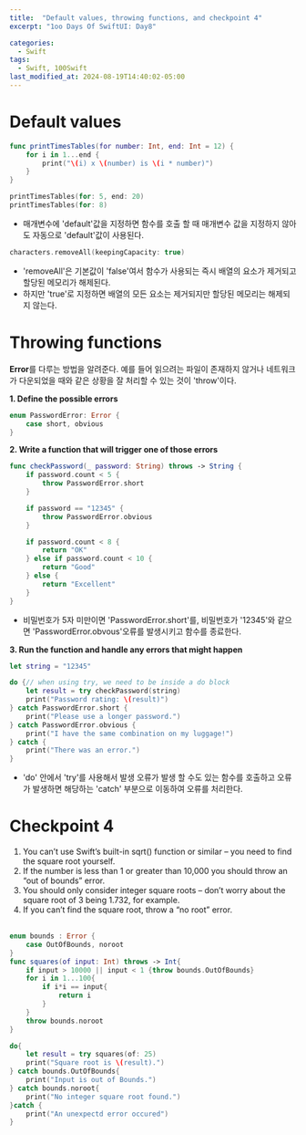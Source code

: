 ```yaml
---
title:  "Default values, throwing functions, and checkpoint 4"
excerpt: "1oo Days Of SwiftUI: Day8"

categories:
  - Swift
tags:
  - Swift, 100Swift
last_modified_at: 2024-08-19T14:40:02-05:00
---
```


# Default values
```swift
func printTimesTables(for number: Int, end: Int = 12) {
    for i in 1...end {
        print("\(i) x \(number) is \(i * number)")
    }
}

printTimesTables(for: 5, end: 20)
printTimesTables(for: 8)
```
- 매개변수에 'default'값을 지정하면 함수를 호출 할 때 매개변수 값을 지정하지 않아도 자동으로 'default'값이 사용된다.

```swift
characters.removeAll(keepingCapacity: true)
```
- 'removeAll'은 기본값이 'false'여서 함수가 사용되는 즉시 배열의 요소가 제거되고 할당된 메모리가 해제된다.
- 하지만 'true'로 지정하면 배열의 모든 요소는 제거되지만 할당된 메모리는 해제되지 않는다.

# Throwing functions

**Error**를 다루는 방법을 알려준다. 예를 들어 읽으려는 파일이 존재하지 않거나 네트워크가 다운되었을 때와 같은 상황을 잘 처리할 수 있는 것이 'throw'이다.

**1. Define the possible errors**
```swift
enum PasswordError: Error {
    case short, obvious
}
```
**2. Write a function that will trigger one of those errors**
```swift
func checkPassword(_ password: String) throws -> String {
    if password.count < 5 {
        throw PasswordError.short
    }

    if password == "12345" {
        throw PasswordError.obvious
    }

    if password.count < 8 {
        return "OK"
    } else if password.count < 10 {
        return "Good"
    } else {
        return "Excellent"
    }
}
```
- 비밀번호가 5자 미만이면 'PasswordError.short'를, 비밀번호가 '12345'와 같으면 'PasswordError.obvous'오류를 발생시키고 함수를 종료한다.



**3. Run the function and handle any errors that might happen**
```swift
let string = "12345"

do {// when using try, we need to be inside a do block
    let result = try checkPassword(string)
    print("Password rating: \(result)")
} catch PasswordError.short {
    print("Please use a longer password.")
} catch PasswordError.obvious {
    print("I have the same combination on my luggage!")
} catch {
    print("There was an error.")
}
```
- 'do' 안에서 'try'를 사용해서 발생 오류가 발생 할 수도 있는 함수를 호출하고 오류가 발생하면 해당하는 'catch' 부분으로 이동하여 오류를 처리한다.

# Checkpoint 4
1. You can’t use Swift’s built-in sqrt() function or similar – you need to find the square root yourself.
2. If the number is less than 1 or greater than 10,000 you should throw an “out of bounds” error.
3. You should only consider integer square roots – don’t worry about the square root of 3 being 1.732, for example.
4. If you can’t find the square root, throw a “no root” error.
<br><br>

```swift
enum bounds : Error {
    case OutOfBounds, noroot
}
func squares(of input: Int) throws -> Int{
    if input > 10000 || input < 1 {throw bounds.OutOfBounds}
    for i in 1...100{
        if i*i == input{
            return i
        }
    }
    throw bounds.noroot
}

do{
    let result = try squares(of: 25)
    print("Square root is \(result).")
} catch bounds.OutOfBounds{
    print("Input is out of Bounds.")
} catch bounds.noroot{
    print("No integer square root found.")
}catch {
    print("An unexpectd error occured")
}
```
